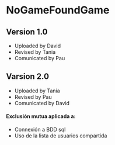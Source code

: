 # NoGameFoundGame

## Version 1.0
* Uploaded by David
* Revised by Tania
* Comunicated by Pau

## Varsion 2.0
* Uploaded by Tania
* Revised by Pau
* Comunicated by David

#### Exclusión mutua aplicada a:
* Connexión a BDD sql
* Uso de la lista de usuarios compartida
